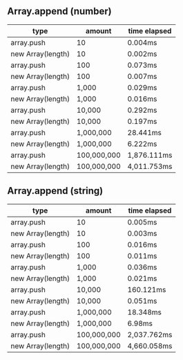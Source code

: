 ## Array.append (number)

|type|amount|time elapsed|
|-|-|-|
array.push|10|0.004ms
new Array(length)|10|0.002ms
array.push|100|0.073ms
new Array(length)|100|0.007ms
array.push|1,000|0.029ms
new Array(length)|1,000|0.016ms
array.push|10,000|0.292ms
new Array(length)|10,000|0.197ms
array.push|1,000,000|28.441ms
new Array(length)|1,000,000|6.222ms
array.push|100,000,000|1,876.111ms
new Array(length)|100,000,000|4,011.753ms
## Array.append (string)

|type|amount|time elapsed|
|-|-|-|
array.push|10|0.005ms
new Array(length)|10|0.003ms
array.push|100|0.016ms
new Array(length)|100|0.011ms
array.push|1,000|0.036ms
new Array(length)|1,000|0.021ms
array.push|10,000|160.121ms
new Array(length)|10,000|0.051ms
array.push|1,000,000|18.348ms
new Array(length)|1,000,000|6.98ms
array.push|100,000,000|2,037.762ms
new Array(length)|100,000,000|4,660.058ms
